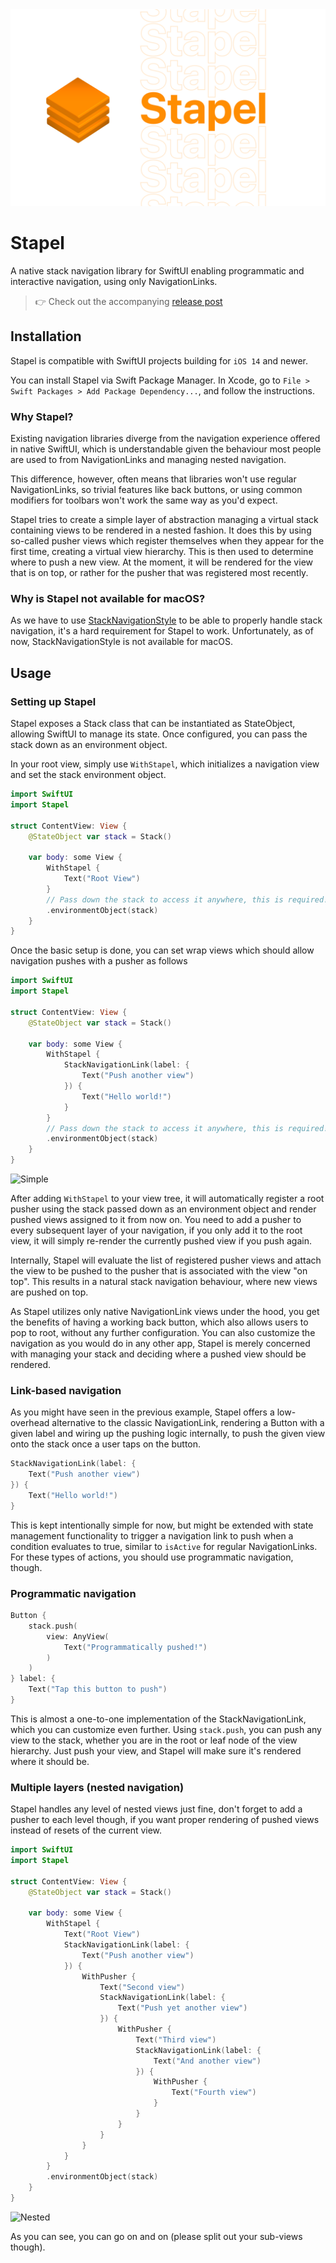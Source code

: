 <div align="center">
    <img alt="Stapel" src="./media/stapel.png"/>
</div>

# Stapel

A native stack navigation library for SwiftUI enabling programmatic and interactive navigation, using only NavigationLinks.

> 👉 Check out the accompanying [release post](https://brunoscheufler.com/blog/2020-12-30-introducing-stapel)

## Installation

Stapel is compatible with SwiftUI projects building for `iOS 14` and newer.

You can install Stapel via Swift Package Manager. In Xcode, go to `File > Swift Packages > Add Package Dependency...`, and follow the instructions.

### Why Stapel?

Existing navigation libraries diverge from the navigation experience offered in native SwiftUI, which is understandable given the behaviour
most people are used to from NavigationLinks and managing nested navigation.

This difference, however, often means that libraries won't use regular NavigationLinks, so trivial features like back buttons, or using common modifiers for toolbars
won't work the same way as you'd expect.

Stapel tries to create a simple layer of abstraction managing a virtual stack containing views to be rendered in a nested fashion.
It does this by using so-called pusher views which register themselves when they appear for the first time, creating a virtual view hierarchy.
This is then used to determine where to push a new view. At the moment, it will be rendered for the view that is on top, or rather for
the pusher that was registered most recently.

### Why is Stapel not available for macOS?

As we have to use [StackNavigationStyle](https://developer.apple.com/documentation/swiftui/stacknavigationviewstyle) to be able to properly handle stack navigation,
it's a hard requirement for Stapel to work. Unfortunately, as of now, StackNavigationStyle is not available for macOS.

## Usage

### Setting up Stapel

Stapel exposes a Stack class that can be instantiated as StateObject, allowing SwiftUI to manage its state.
Once configured, you can pass the stack down as an environment object.

In your root view, simply use `WithStapel`, which initializes a navigation view and set the stack environment object.

```swift
import SwiftUI
import Stapel

struct ContentView: View {
    @StateObject var stack = Stack()

    var body: some View {
        WithStapel {
            Text("Root View")
        }
        // Pass down the stack to access it anywhere, this is required!
        .environmentObject(stack)
    }
}
```

Once the basic setup is done, you can set wrap views which should allow navigation pushes with a pusher as follows

```swift
import SwiftUI
import Stapel

struct ContentView: View {
    @StateObject var stack = Stack()

    var body: some View {
        WithStapel {
            StackNavigationLink(label: {
                Text("Push another view")
            }) {
                Text("Hello world!")
            }
        }
        // Pass down the stack to access it anywhere, this is required!
        .environmentObject(stack)
    }
}
```

![Simple](https://static.brunoscheufler.com/posts/2020-12-30-stapel/simple.gif)

After adding `WithStapel` to your view tree, it will automatically register a root pusher using the stack passed down as an environment object
and render pushed views assigned to it from now on. You need to add a pusher to every subsequent layer of your navigation, if you
only add it to the root view, it will simply re-render the currently pushed view if you push again.

Internally, Stapel will evaluate the list of registered pusher views and attach the view to be pushed to the pusher that is associated
with the view "on top". This results in a natural stack navigation behaviour, where new views are pushed on top.

As Stapel utilizes only native NavigationLink views under the hood, you get the benefits of having a working back button, which also
allows users to pop to root, without any further configuration. You can also customize the navigation as you would do in any other app, Stapel
is merely concerned with managing your stack and deciding where a pushed view should be rendered.

### Link-based navigation

As you might have seen in the previous example, Stapel offers a low-overhead alternative to the classic
NavigationLink, rendering a Button with a given label and wiring up the pushing logic internally, to push the given
view onto the stack once a user taps on the button.

```swift
StackNavigationLink(label: {
    Text("Push another view")
}) {
    Text("Hello world!")
}
```

This is kept intentionally simple for now, but might be extended with state management functionality to trigger
a navigation link to push when a condition evaluates to true, similar to `isActive` for regular NavigationLinks. For these
types of actions, you should use programmatic navigation, though.

### Programmatic navigation

```swift
Button {
    stack.push(
        view: AnyView(
            Text("Programmatically pushed!")
        )
    )
} label: {
    Text("Tap this button to push")
}
```

This is almost a one-to-one implementation of the StackNavigationLink, which you can customize even further.
Using `stack.push`, you can push any view to the stack, whether you are in the root or leaf node of the view hierarchy.
Just push your view, and Stapel will make sure it's rendered where it should be.

### Multiple layers (nested navigation)

Stapel handles any level of nested views just fine, don't forget to add a pusher to each level though, if you want proper
rendering of pushed views instead of resets of the current view.

```swift
import SwiftUI
import Stapel

struct ContentView: View {
    @StateObject var stack = Stack()

    var body: some View {
        WithStapel {
            Text("Root View")
            StackNavigationLink(label: {
                Text("Push another view")
            }) {
                WithPusher {
                    Text("Second view")
                    StackNavigationLink(label: {
                        Text("Push yet another view")
                    }) {
                        WithPusher {
                            Text("Third view")
                            StackNavigationLink(label: {
                                Text("And another view")
                            }) {
                                WithPusher {
                                    Text("Fourth view")
                                }
                            }
                        }
                    }
                }
            }
        }
        .environmentObject(stack)
    }
}
```

![Nested](https://static.brunoscheufler.com/posts/2020-12-30-stapel/nested.gif)


As you can see, you can go on and on (please split out your sub-views though).
